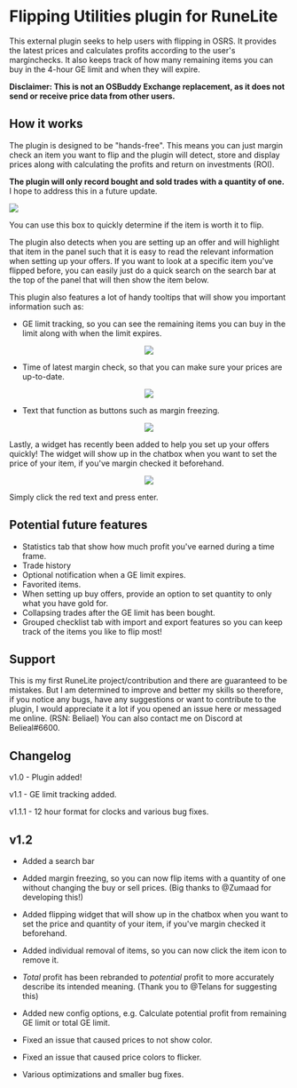 # Flipping Utilities plugin for RuneLite
This external plugin seeks to help users with flipping in OSRS. It provides the latest prices and calculates profits according to the user's marginchecks. It also keeps track of how many remaining items you can buy in the 4-hour GE limit and when they will expire.

**Disclaimer: This is not an OSBuddy Exchange replacement, as it does not send or receive price data from other users.**

## How it works
The plugin is designed to be "hands-free". This means you can just margin check an item you want to flip and the plugin will detect, store and display prices along with calculating the profits and return on investments (ROI).

**The plugin will only record bought and sold trades with a quantity of one.** I hope to address this in a future update.

![](demo.gif)

You can use this box to quickly determine if the item is worth it to flip.

The plugin also detects when you are setting up an offer and will highlight that item in the panel such that it is easy to read the relevant information when setting up your offers. If you want to look at a specific item you've flipped before, you can easily just do a quick search on the search bar at the top of the panel that will then show the item below.

This plugin also features a lot of handy tooltips that will show you important information such as:
* GE limit tracking, so you can see the remaining items you can buy in the limit along with when the limit expires.
<p align="center">
  <img src="https://i.imgur.com/DPT0AXv.png">
</p>

* Time of latest margin check, so that you can make sure your prices are up-to-date.
<p align="center">
  <img src="https://i.imgur.com/E2xPEju.png">
</p>

* Text that function as buttons such as margin freezing.
<p align="center">
  <img src="https://i.imgur.com/Oi7mMq4.png">
</p>

Lastly, a widget has recently been added to help you set up your offers quickly! The widget will show up in the chatbox when you want to set the price of your item, if you've margin checked it beforehand.

<p align="center">
  <img src="https://i.imgur.com/mATjKuo.png">
</p>

Simply click the red text and press enter. 

## Potential future features
* Statistics tab that show how much profit you've earned during a time frame.
* Trade history
* Optional notification when a GE limit expires.
* Favorited items.
* When setting up buy offers, provide an option to set quantity to only what you have gold for.
* Collapsing trades after the GE limit has been bought.
* Grouped checklist tab with import and export features so you can keep track of the items you like to flip most!

## Support
This is my first RuneLite project/contribution and there are guaranteed to be mistakes. But I am determined to improve and better my skills so therefore, if you notice any bugs, have any suggestions or want to contribute to the plugin, I would appreciate it a lot if you opened an issue here or messaged me online. (RSN: Beliael) You can also contact me on Discord at Belieal#6600.

## Changelog

v1.0 - Plugin added!

v1.1 - GE limit tracking added.

v1.1.1 - 12 hour format for clocks and various bug fixes.

## v1.2

* Added a search bar

* Added margin freezing, so you can now flip items with a quantity of one without changing the buy or sell prices. (Big thanks to @Zumaad for developing this!)

* Added flipping widget that will show up in the chatbox when you want to set the price and quantity of your item, if you've margin checked it beforehand.

* Added individual removal of items, so you can now click the item icon to remove it.

* _Total_ profit has been rebranded to _potential_ profit to more accurately describe its intended meaning. (Thank you to @Telans for suggesting this)

* Added new config options, e.g. Calculate potential profit from remaining GE limit or total GE limit.

* Fixed an issue that caused prices to not show color.

* Fixed an issue that caused price colors to flicker.

* Various optimizations and smaller bug fixes.
